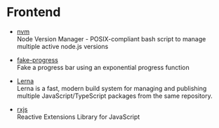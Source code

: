 # Frontend

<!--truncate-->

- [nvm](https://github.com/nvm-sh/nvm)
  <br/>Node Version Manager - POSIX-compliant bash script to manage multiple active node.js versions

- [fake-progress](https://github.com/piercus/fake-progress)
  <br/>Fake a progress bar using an exponential progress function
- [Lerna](https://lerna.js.org/)
  <br/>Lerna is a fast, modern build system for managing and publishing multiple JavaScript/TypeScript packages from the same repository.
- [rxjs](https://rxjs.dev/)
  <br/>Reactive Extensions Library for JavaScript